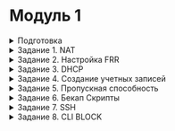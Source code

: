 # Модуль 1

<details>

<summary>Подготовка</summary>

### Настройка машин

Создаем виртуальные машины. Все устройства Ubuntu Server, исключая SRV устройства, которые являются Ubuntu Desktop.

Распределяем сетевые адаптеры (везде сетевые мосты + адаптеры, смотрящие на ближайших соседей). 
 ![Адаптеры](https://github.com/Kenshelent/DEMO210624/blob/main/%D0%A1%D0%B5%D1%82%D0%B5%D0%B2%D1%8B%D0%B5%20%D0%B0%D0%B4%D0%B0%D0%BF%D1%82%D0%B5%D1%80%D1%8B.png) <br>
Присваиваем имена хостов, имена устройств в соответствии с условиями.
 

</details>

<details>

<summary>Задание 1. NAT</summary>

### #natnanate

Присваиваем IP-адреса, маски и шлюзы адаптерам в соответствии с таблицей (заполняя таблицу, указываем имя адаптера на данном устройстве и 4 последних символа MAC):

![Таблица IP](https://github.com/Kenshelent/DEMO210624/blob/main/%D0%A2%D0%B0%D0%B1%D0%BB%D0%B8%D1%86%D0%B0%20%D0%BC%D0%B0%D1%80%D1%88%D1%80%D1%83%D1%82%D0%B8%D0%B7%D0%B0%D1%86%D0%B8%D0%B8.png)
 

### Данные действия выполняются на устройствах ISP, HQ-R, BR-R. 
Делаем проброс портов. Для этого переходим в файл командой
```
sudo nano /etc/sysctl.conf
```
в данном файле убираем # возле строк
```
net.ipv4.ip_forward=1 			для IPv4
net.ipv6.conf.all.forwarding=1 		для IPv6
```
Сохраняем файл и выходим и пишем.
```
sudo sysctl -p
```
Если метод не сработал можно попробовать 
```
sudo sysctl -w net.ipv4.ip_forward=1
```

### NETPLAN
Проверяем видят ли машины (HQ-R-ISP и BR-R-ISP) друг друга командой ping <br>
если не работает, то редактируем настройки конфигурации адаптеров в файле
```
Sudo nano /etc/netplan/название файла(оно разное)
 ```
![NETPLAN](https://github.com/Kenshelent/DEMO210624/blob/main/%D0%A4%D0%B0%D0%B9%D0%BB%20netplan.png)


### Настраиваем NAT на ISP
```
sudo iptables -t nat -A POSTROUTING -o <Интерфейс, смотрящий в интернет> -j MASQUERADE
```

Требуется сохранить настройки NAT на ISP. Для этого устанавливаем iptables persistent
```
sudo apt-get install iptables-persistent Спросит сохранить ли, нажимаем два раза <y>
```
Ручное сохранение 
```
sudo netfilter-persistent save
```

На HQ-R и BR-R переводим интерфейсы, смотрящие в интернет, в состояние DOWN
```
sudo ip link set <интерфейс> down
```
Проверяем, пингуется ли 8.8.8.8 с них. Скорее всего, ping 8.8.8.8 сработает, но ping ya.ru покажет ошибку в разрешении имен. Для решения данной проблемы нам требуется перейти в файл
```
sudo nano /etc/systemd/resolved.conf
```
где убираем # в строке DNS= и приводим ее к виду DNS=8.8.8.8
 
Теперь перезагружаем службу resolved.service
```
Sudo systemctl restart systemd-resolved
```

Перезагружаем устройство

Проверяем, пингуется ли 8.8.8.8 или ya.ru с HQ-R и BR-R. Если всё успешно, то можем окончательно убрать сетевые мосты c HQ-R и BR-R из адаптеров VirtualBox.

Для SRV устройств просто указываем IP, gateway и DNS 8.8.8.8. Делать это желательно в nmtui. Если что-то пошло не так, удаляем файлы конфигов
```
sudo rm /etc/netplan/*
```
</details>

<details>

<summary>Задание 2. Настройка FRR</summary>

### Настройка FRR (OSPF) делается на **ISP, HQ-R и BR-R**. 
Установите FRR на каждом маршрутизаторе
```
sudo apt-get update
sudo apt-get upgrade -y
sudo apt-get install frr
```

Включите необходимые демоны (OSPF). <br> Отредактируйте файл /etc/frr/daemons и убедитесь, что следующие строки активны (уберите символ #):
```
ospfd=yes
```
Перезапустите FRR для применения изменений:
```
sudo systemctl restart frr
```
Настройте OSPF на каждом маршрутизаторе. Для этого запустите vtysh: 
```
sudo vtysh 
```

### FRR MOMENT HQ-R, BR-R
FRR в своем конфигурационном файле изначально хранит команду no ip forwarding / no ipv6 forwarding, что приводит к конфликту с настройками ОС (sysctl.conf), чтобы это изменить, необходимо в режиме глобальной конфигурации указать данные команды без преписки no. 
```
frr -> ip forwarding
```

# Настройка FFR для ISP: 
```
enable 
configure terminal 
router-id 1.1.1.1
router ospf
network 1.1.1.0/30 area 0 
network 2.2.2.0/30 area 0
network 3.3.3.0/30 area 0
end 
write
```
# Настройка FFR для HQ-R: 
```
enable 
configure terminal
ip forwarding 
router-id 1.1.1.2
router ospf
network 1.1.1.0/30 area 0
network 172.16.100.0/26 area 0
network 4.4.4.0/30 area 0
end
write 
```
# Настройка FFR для BR-R:
``` 
enable 
configure terminal
ip forwarding 
router-id 2.2.2.2
router ospf
network 2.2.2.0/30 area 0 
network 192.168.100.0/28 area 0 
end 
write
```
</details>

<details>

<summary>Задание 3. DHCP</summary>

### Задание выполняется на HQ-R. 
Для этого будем использовать пакет isc-dhcp-server. <br>
Следующие шаги помогут вам настроить DHCP сервер, включая резервирование IP-адреса для определенного устройства. <br>
Для установки DHCP сервера откройте терминал и выполните следующую команду: <br>
```
sudo apt-get install isc-dhcp-server 
```
После установки, необходимо настроить конфигурационный файл DHCP сервера.  <br>
Откройте файл /etc/dhcp/dhcpd.conf для редактирования: 
```
sudo nano /etc/dhcp/dhcpd.conf
```
### Основные настройки:
```
option domain-name "hq.work"; 
option domain-name-servers 172.16.100.2, 8.8.8.8; 
Пул IP-адресов 
subnet 172.16.100.0 netmask 255.255.255.192 { 
range 172.16.100.5 172.16.100.20;
option broadcast-address 172.16.100.63;
option routers 172.16.100.1; 
} 
Резервация IP-адреса
host hq-srv { 
hardware ethernet <xx:xx:xx:xx:xx:xx>; mac на hq-srv
fixed-address 172.16.100.2; 
} 
```

Перейти в файл sudo nano /etc/default/isc-dhcp-server

```
INTERFACESv4="Интерфейс на локальную сеть  HQ-SRV"
INTERFACESv6=""
```

После внесения изменений перезапустите DHCP сервер для применения новых настроек: 
```
sudo systemctl restart isc-dhcp-server
```

</details>

<details>

<summary>Задание 4. Создание учетных записей</summary>

### Учетные записи 

Войдите в каждое устройство, указанное в задании и создайте учетные записи с соответствующими именами и паролями. <br>
Настройка sudo привилегий: Если учетные записи должны иметь привилегии суперпользователя, добавьте их в группу sudo. <br>
### Создание учетной записи Admin: 
```
sudo useradd admin
sudo passwd admin
```
### Создание учетной записи Branch admin:
```
sudo useradd branch_admin
sudo passwd branch_admin
```
### Создание учетной записи Network admin:
```
sudo useradd network_admin
sudo passwd network_admin
```
### Добавление учетной записи Admin в группу sudo:
```
sudo usermod -aG sudo admin
```
### Добавление учетной записи Branch admin в группу sudo:
```
sudo usermod -aG sudo branch_admin
```
### Добавление учетной записи Network admin в группу sudo:
```
sudo usermod -aG sudo network_admin
```

</details>

<details>

<summary>Задание 5. Пропускная способность</summary>

### Выполнять на ISP, HQ-R
```
apt-get install iperf3 -y. Во время установки нажимаем no
```
### Выполнять на ISP
```
iperf3 -s
```
### Выполнять на HQ-R
```
iperf3 -c 1.1.1.1
```

![Пример](https://github.com/Kenshelent/DEMO210624/blob/main/%D0%92%D1%8B%D0%BF%D0%BE%D0%BB%D0%BD%D0%B5%D0%BD%D0%B8%D0%B5%20iperf3.png)

Скриншот демонстрирует результаты теста пропускной способности сети с использованием утилиты iperf3. <br>
Тест проводился между двумя хостами с IP-адресами 1.1.1.1 и 1.1.1.2. <br>
На левой части экрана запущен сервер iperf3, на правой - клиент. 

Основные параметры: <br>

Интервал тестирования: 10 секунд. <br>
Общий объем переданных данных: 5.16 ГБайт.<br>
Средняя пропускная способность: 4.44 Гбит/сек.<br>

Более детально:<br>

В каждом односекундном интервале пропускная способность варьируется от 3.92 Гбит/сек до 4.75 Гбит/сек на передаче данных.<br>
На стороне сервера фиксируются объемы данных и скорость передачи за каждый интервал. <br>
На стороне клиента дополнительно фиксируется количество повторных отправок пакетов (Retr). <br>

Пиковая пропускная способность:<br>

Максимальная: 4.75 Гбит/сек.<br>
Минимальная: 3.92 Гбит/сек.<br>

Эти данные показывают высокую производительность и стабильность сети на протяжении всего теста, с незначительными колебаниями в пропускной способности.<br>


</details>

<details>

<summary>Задание 6. Бекап Скрипты</summary>

# Скриптики

Создание backup скрипта на Ubuntu Server для автоматизации процесса копирования файлов <br>
Вот пример простого bash-скрипта для выполнения резервного копирования: <br>
# Создайте директорию для резервного копирования
```
sudo mkdir -p "/etc/backup"
```
Перейти в эту папку.
```
cd /etc/backup
```
Создание скрипта:
Создайте новый файл скрипта. 
```
sudo nano backup.sh
```
Редактирование скрипта:
```
#!/bin/bash
# Копирование файлов и директорий
cp -r /etc/frr/frr.conf /etc/backup/frr.conf
# Вывод сообщения об успешном завершении
echo "OK"
```
Сохранение и закрытие файла: <br>
Придание скрипту права на выполнение:
```
sudo chmod +x backup.sh
```
Запуск скрипта:
```
sudo ./backup.sh
```
Автоматизация через cron:
Чтобы автоматизировать выполнение скрипта, вы можете добавить его в cron. Откройте cron для редактирования:
```
crontab -e
```
Добавьте строку для выполнения скрипта в нужное время. Например, для ежедневного выполнения в полночь:
```
0 0 * * */etc/backup/backup.sh
```
Теперь ваш скрипт будет выполняться автоматически в соответствии с расписанием cron, делая резервные копии ваших файлов и директорий.

</details>

<details>


<summary>Задание 7. SSH</summary>

### IPTABLES

```
HQ-R$ iptables -t nat -A PREROUTING -i <ИНТЕРФЕЙС> -j DNAT -p tcp --dport 2222 --to-destination <IP HQ-SRV>:22
```

Пример сценария:
Внешний пользователь пытается подключиться к вашему серверу по IP-адресу 172.16.100.2 (IP вашего HQ-SRV) и порту 2222. <br>
Пакет поступает на интерфейс смотрящего на тот интерфейс от которого идет запрос. <br>
Правило в таблице nat обнаруживает, что пакет предназначен для порта 2222.<br>
Пакет пересылается к внутреннему серверу с IP 172.16.100.2 на порт 22.<br>

### НА HQ-SRV
```
sudo apt-get install openssh-server
nano /etc/ssh/sshd_config
```
Перезапуск служб
```
hq-srv$ systemctl enable sshd
hq-srv$ systemctl restart sshd
```
### ПРОВЕРКА
```
ssh hq-srv@<IP-HQ-SRV> -p 2222 # Проверка с устройства. Вы должны согласиться с ключом и зайти в hq-srv
```

</details>

<details>

<summary>Задание 8. CLI BLOCK</summary>

### НА ISP
```
iptables -A FORWARD -s 3.3.3.0/30 -p tcp --dport 2222 -j DROP 
```
### НА HQ-R
```
iptables -A FORWARD -s 4.4.4.0/30 -p tcp --dport 2222 -j DROP 
```
</details>

